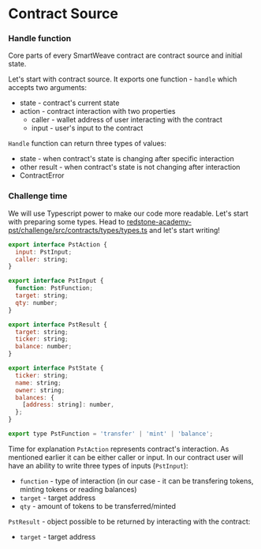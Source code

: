 # Contract Source

### Handle function

Core parts of every SmartWeave contract are contract source and initial state.

Let's start with contract source. It exports one function - `handle` which accepts two arguments:

- state - contract's current state
- action - contract interaction with two properties
  - caller - wallet address of user interacting with the contract
  - input - user's input to the contract

`Handle` function can return three types of values:

- state - when contract's state is changing after specific interaction
- other result - when contract's state is not changing after interaction
- ContractError

### Challenge time

We will use Typescript power to make our code more readable. Let's start with preparing some types. Head to [redstone-academy-pst/challenge/src/contracts/types/types.ts](https://github.com/redstone-finance/redstone-academy/tree/main/redstone-academy-pst/challenge/src/contracts/types/types.ts) and let's start writing!

```js
export interface PstAction {
  input: PstInput;
  caller: string;
}

export interface PstInput {
  function: PstFunction;
  target: string;
  qty: number;
}

export interface PstResult {
  target: string;
  ticker: string;
  balance: number;
}

export interface PstState {
  ticker: string;
  name: string;
  owner: string;
  balances: {
    [address: string]: number,
  };
}

export type PstFunction = 'transfer' | 'mint' | 'balance';
```

Time for explanation
`PstAction` represents contract's interaction. As mentioned earlier it can be either caller or input. In our contract user will have an ability to write three types of inputs (`PstInput`):

- `function` - type of interaction (in our case - it can be transfering tokens, minting tokens or reading balances)
- `target` - target address
- `qty` - amount of tokens to be transferred/minted

`PstResult` - object possible to be returned by interacting with the contract:

- `target` - target address
